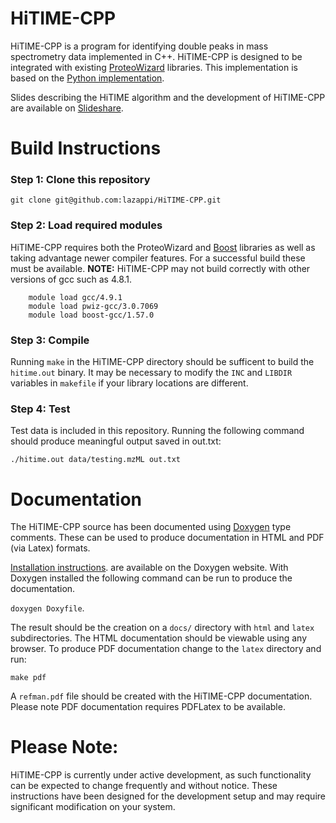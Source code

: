# HiTIME-CPP

HiTIME-CPP is a program for identifying double peaks in mass spectrometry
data implemented in C++. HiTIME-CPP is designed to be integrated with 
existing [ProteoWizard](http://proteowizard.sourceforge.net) libraries. This
implementation is based on the 
[Python implementation](https://github.com/bjpop/HiTIME). 

Slides describing the HiTIME algorithm and the development of HiTIME-CPP are
available on [Slideshare](http://goo.gl/106Yvr).

# Build Instructions

### Step 1: Clone this repository

`git clone git@github.com:lazappi/HiTIME-CPP.git`

### Step 2: Load required modules

HiTIME-CPP requires both the ProteoWizard and [Boost](www.boost.org) 
libraries as well as taking advantage newer compiler features. For a 
successful build these must be available. **NOTE:** HiTIME-CPP may not build
correctly with other versions of gcc such as 4.8.1.

```
    module load gcc/4.9.1
    module load pwiz-gcc/3.0.7069
    module load boost-gcc/1.57.0
```

### Step 3: Compile

Running `make` in the HiTIME-CPP directory should be sufficent to build the
`hitime.out` binary. It may be necessary to modify the `INC` and `LIBDIR`
variables in `makefile` if your library locations are different.

### Step 4: Test

Test data is included in this repository. Running the following command
should produce meaningful output saved in out.txt:

`./hitime.out data/testing.mzML out.txt`

# Documentation

The HiTIME-CPP source has been documented using 
[Doxygen](http://www.stack.nl/~dimitri/doxygen/index.html) type comments. These 
can be used to produce documentation in HTML and PDF (via Latex) formats. 

[Installation instructions](http://www.stack.nl/~dimitri/doxygen/manual/install.html). 
are available on the Doxygen website. With Doxygen installed the following 
command can be run to produce the documentation.

`doxygen Doxyfile`.

The result should be the creation on a `docs/` directory with `html` and `latex`
subdirectories. The HTML documentation should be viewable using any browser. To
produce PDF documentation change to the `latex` directory and run:

`make pdf`

A `refman.pdf` file should be created with the HiTIME-CPP documentation. Please
note PDF documentation requires PDFLatex to be available.

# Please Note:

HiTIME-CPP is currently under active development, as such functionality can
be expected to change frequently and without notice. These instructions have
been designed for the development setup and may require significant
modification on your system.
